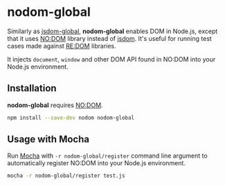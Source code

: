# nodom-global

Similarly as [jsdom-global], **nodom-global** enables DOM in Node.js, except
that it uses [NO:DOM] library instead of [jsdom]. It's useful for running test
cases made against [RE:DOM] libraries.

It injects `document`, `window` and other DOM API found in NO:DOM into your
Node.js environment.

## Installation

**nodom-global** requires [NO:DOM].

```bash
npm install --save-dev nodom nodom-global
```

## Usage with Mocha

Run [Mocha] with `-r nodom-global/register` command line argument to
automatically register NO:DOM into your Node.js environment.

```bash
mocha -r nodom-global/register test.js
```

[NO:DOM]: https://github.com/redom/nodom
[RE:DOM]: https://redom.js.org/
[jsdom-global]: https://github.com/rstacruz/jsdom-global
[jsdom]: https://github.com/tmpvar/jsdom
[Mocha]: https://mochajs.org/
